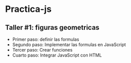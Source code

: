 # Practica-js

## Taller #1: figuras geometricas

- Primer paso: definir las formulas
- Segundo paso: Implementar las formulas en JavaScript
- Tercer paso: Crear funciones
- Cuarto paso: Integrar JavaScript con HTML